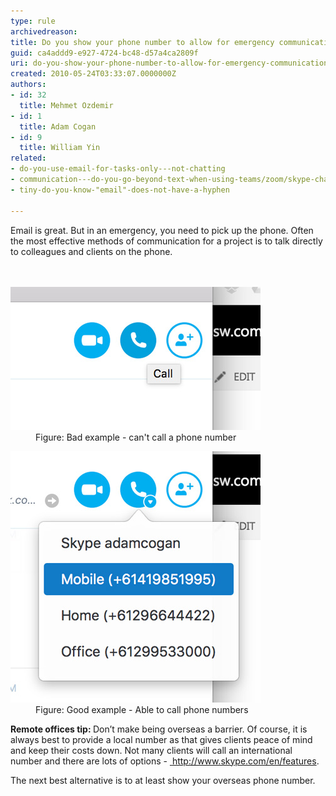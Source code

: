 ```yaml
---
type: rule
archivedreason: 
title: Do you show your phone number to allow for emergency communication?
guid: ca4addd9-e927-4724-bc48-d57a4ca2809f
uri: do-you-show-your-phone-number-to-allow-for-emergency-communication
created: 2010-05-24T03:33:07.0000000Z
authors:
- id: 32
  title: Mehmet Ozdemir
- id: 1
  title: Adam Cogan
- id: 9
  title: William Yin
related:
- do-you-use-email-for-tasks-only---not-chatting
- communication---do-you-go-beyond-text-when-using-teams/zoom/skype-chat
- tiny-do-you-know-"email"-does-not-have-a-hyphen

---
```



<div><span class="s1"> Email is great. But in an emergency, you need to pick up the phone. Often the most effective methods of communication for a project is to talk directly to colleagues and clients on the phone.</span><br></div>
<br><excerpt class='endintro'></excerpt><br>
<dl class="badImage"><dt>
      <img src="skype-phonenumber-bad.jpg" alt="skype-phonenumber-bad.jpg" />
   </dt><dd>Figure: Bad example - can't call a phone number</dd></dl><dl class="goodImage"><dt>
      <img src="skype-phonenumber-good.jpg" alt="skype-phonenumber-good.jpg" />
   </dt><dd>Figure: Good example - Able to call phone numbers</dd></dl><p>
   <b>Remote offices tip: </b>Don’t make being overseas a barrier. ​Of course,​ it is always best to provide a local number as that gives clients peace of mind and keep their costs down. Not many clients will call an international number and there are lots of options - <a href="http://www.skype.com/en/features/"> 
      <span class="s1">http://www.skype.com/en/features</span></a>.</p><p>The next best alternative is to at least show your overseas phone number.​<br></p>



